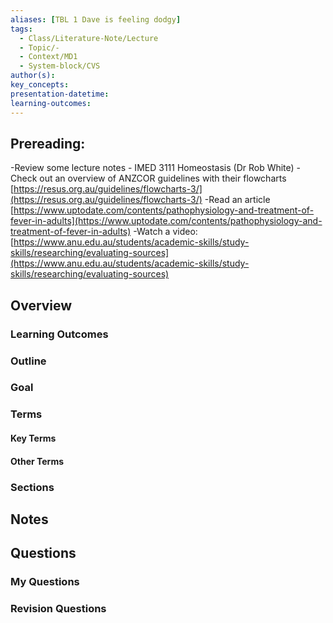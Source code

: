 ```yaml
---
aliases: [TBL 1 Dave is feeling dodgy]
tags:
  - Class/Literature-Note/Lecture
  - Topic/-
  - Context/MD1
  - System-block/CVS
author(s): 
key_concepts: 
presentation-datetime: 
learning-outcomes:
---
```


## Prereading:
-Review some lecture notes - IMED 3111 Homeostasis (Dr Rob White)
-Check out an overview of ANZCOR guidelines with their flowcharts [https://resus.org.au/guidelines/flowcharts-3/](https://resus.org.au/guidelines/flowcharts-3/)
-Read an article [https://www.uptodate.com/contents/pathophysiology-and-treatment-of-fever-in-adults](https://www.uptodate.com/contents/pathophysiology-and-treatment-of-fever-in-adults)
-Watch a video: [https://www.anu.edu.au/students/academic-skills/study-skills/researching/evaluating-sources](https://www.anu.edu.au/students/academic-skills/study-skills/researching/evaluating-sources)

## Overview
### Learning Outcomes

### Outline

### Goal

### Terms
#### Key Terms

#### Other Terms

### Sections


## Notes


## Questions

### My Questions
### Revision Questions




